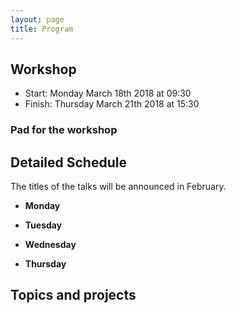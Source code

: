 ```yaml
---
layout: page
title: Program
---
```


## Workshop
* Start: Monday March 18th 2018 at 09:30
* Finish: Thursday March 21th 2018 at 15:30

### Pad for the workshop

## Detailed Schedule

The titles of the talks will be announced in February.

- **Monday**

- **Tuesday**

- **Wednesday**

- **Thursday**
		 
## Topics and projects

